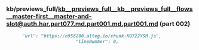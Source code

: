 ### kb/previews_full/kb__previews_full__kb__previews_full__flows__master-first__master-and-slot@auth.har.part077.md.part001.md.part001.md (part 002)

```md
      "url": "https://n958200.alteg.io/chunk-KO722YSM.js",
                          "lineNumber": 0,
                        
```

```
